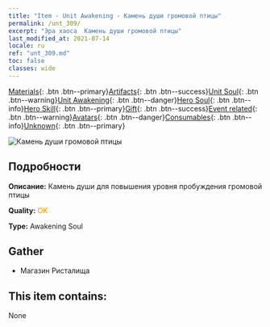 ```yaml
---
title: "Item - Unit Awakening - Камень души громовой птицы"
permalink: /unt_309/
excerpt: "Эра хаоса  Камень души громовой птицы"
last_modified_at: 2021-07-14
locale: ru
ref: "unt_309.md"
toc: false
classes: wide
---
```

 [Materials](/ItemsRU/){: .btn .btn--primary}[Artifacts](/ItemsRU/Artifacts/){: .btn .btn--success}[Unit Soul](/ItemsRU/UnitSoul/){: .btn .btn--warning}[Unit Awakening](/ItemsRU/UnitAwakening/){: .btn .btn--danger}[Hero Soul](/ItemsRU/HeroSoul/){: .btn .btn--info}[Hero Skill](/ItemsRU/HeroSkill/){: .btn .btn--primary}[Gift](/ItemsRU/Gift/){: .btn .btn--success}[Event related](/ItemsRU/Events/){: .btn .btn--warning}[Avatars](/ItemsRU/Avatars/){: .btn .btn--danger}[Consumables](/ItemsRU/Consumables/){: .btn .btn--info}[Unknown](/ItemsRU/Unknown/){: .btn .btn--primary}

 ![Камень души громовой птицы](/images/u/tia_leiniao.jpg)

## Подробности
 **Описание:** Камень души для повышения уровня пробуждения громовой птицы

 **Quality:** <span style="color: #FF8C00">OK</span>

 **Type:** Awakening Soul

## Gather

*    Магазин Ристалища 

## This item contains:

  None

